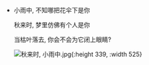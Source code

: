 - 小雨中,  不知哪把花伞下是你
  
  秋来时,  梦里仿佛有个人是你
  
  当枯叶落去, 你会不会为它闭上眼睛? 
  
  ![秋来时, 小雨中.jpg](../assets/秋来时,_小雨中_1696230798629_0.jpg){:height 339, :width 525}